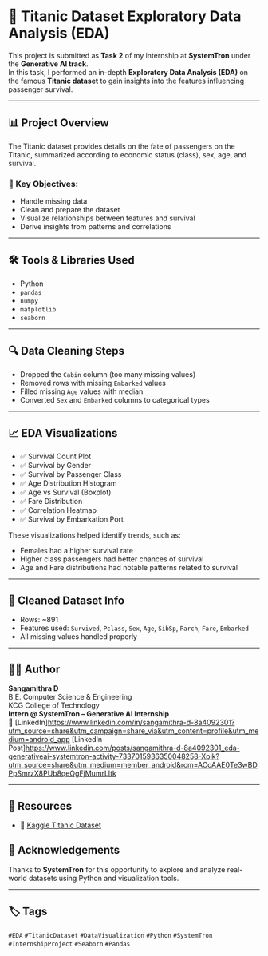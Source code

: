 # 🚢 Titanic Dataset Exploratory Data Analysis (EDA)

This project is submitted as **Task 2** of my internship at **SystemTron** under the **Generative AI track**.  
In this task, I performed an in-depth **Exploratory Data Analysis (EDA)** on the famous **Titanic dataset** to gain insights into the features influencing passenger survival.

---

## 📊 Project Overview

The Titanic dataset provides details on the fate of passengers on the Titanic, summarized according to economic status (class), sex, age, and survival.

### 📌 Key Objectives:
- Handle missing data
- Clean and prepare the dataset
- Visualize relationships between features and survival
- Derive insights from patterns and correlations

---

## 🛠️ Tools & Libraries Used

- Python
- `pandas`
- `numpy`
- `matplotlib`
- `seaborn`

---

## 🔍 Data Cleaning Steps

- Dropped the `Cabin` column (too many missing values)
- Removed rows with missing `Embarked` values
- Filled missing `Age` values with median
- Converted `Sex` and `Embarked` columns to categorical types

---

## 📈 EDA Visualizations

- ✅ Survival Count Plot  
- ✅ Survival by Gender  
- ✅ Survival by Passenger Class  
- ✅ Age Distribution Histogram  
- ✅ Age vs Survival (Boxplot)  
- ✅ Fare Distribution  
- ✅ Correlation Heatmap  
- ✅ Survival by Embarkation Port

These visualizations helped identify trends, such as:
- Females had a higher survival rate
- Higher class passengers had better chances of survival
- Age and Fare distributions had notable patterns related to survival

---

## 🧼 Cleaned Dataset Info

- Rows: ~891  
- Features used: `Survived`, `Pclass`, `Sex`, `Age`, `SibSp`, `Parch`, `Fare`, `Embarked`  
- All missing values handled properly

---

## 👩‍💻 Author

**Sangamithra D**  
B.E. Computer Science & Engineering  
KCG College of Technology  
**Intern @ SystemTron – Generative AI Internship**  
🔗 [LinkedIn]https://www.linkedin.com/in/sangamithra-d-8a4092301?utm_source=share&utm_campaign=share_via&utm_content=profile&utm_medium=android_app
[LinkedIn Post]https://www.linkedin.com/posts/sangamithra-d-8a4092301_eda-generativeai-systemtron-activity-7337015936350048258-Xpik?utm_source=share&utm_medium=member_android&rcm=ACoAAE0Te3wBDPpSmrzX8PUb8qeOgFjMumrLltk

---

## 📎 Resources

- 🔗 [Kaggle Titanic Dataset](https://www.kaggle.com/c/titanic)

## 🙏 Acknowledgements

Thanks to **SystemTron** for this opportunity to explore and analyze real-world datasets using Python and visualization tools.

---

## 🏷️ Tags

`#EDA` `#TitanicDataset` `#DataVisualization` `#Python` `#SystemTron` `#InternshipProject` `#Seaborn` `#Pandas`
